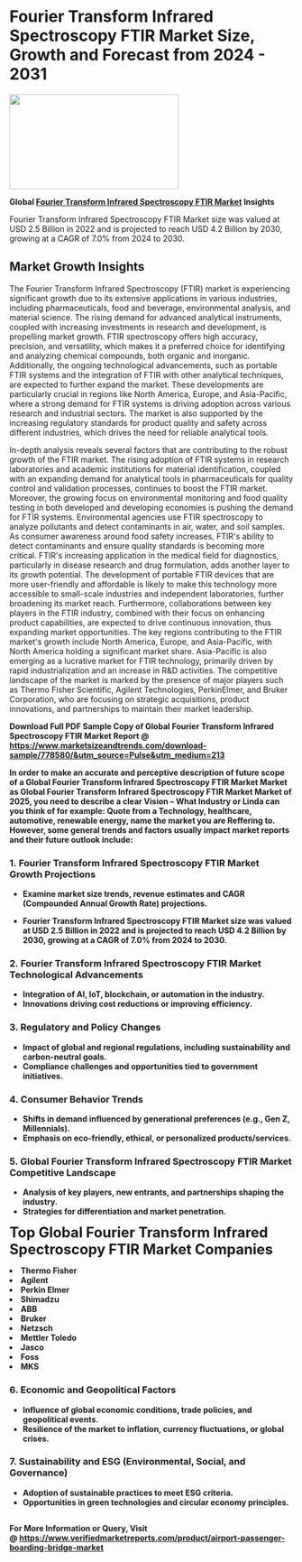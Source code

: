 <H1>Fourier Transform Infrared Spectroscopy FTIR Market Size, Growth and Forecast from 2024 - 2031</H1><img class="aligncenter size-medium wp-image-584254" src="https://thirdeyenews.in/wp-content/uploads/2024/09/Global-Market-Research-300x168.jpeg" alt="" width="300" height="168" /><p><strong>Global&nbsp;<a href="https://www.marketsizeandtrends.com/download-sample/778580/&amp;utm_source=Pulse&amp;utm_medium=213">Fourier Transform Infrared Spectroscopy FTIR Market</a> Insights</strong></p><p>Fourier Transform Infrared Spectroscopy FTIR Market size was valued at USD 2.5 Billion in 2022 and is projected to reach USD 4.2 Billion by 2030, growing at a CAGR of 7.0% from 2024 to 2030.</p><p><h2>Market Growth Insights</h2> <p>The Fourier Transform Infrared Spectroscopy (FTIR) market is experiencing significant growth due to its extensive applications in various industries, including pharmaceuticals, food and beverage, environmental analysis, and material science. The rising demand for advanced analytical instruments, coupled with increasing investments in research and development, is propelling market growth. FTIR spectroscopy offers high accuracy, precision, and versatility, which makes it a preferred choice for identifying and analyzing chemical compounds, both organic and inorganic. Additionally, the ongoing technological advancements, such as portable FTIR systems and the integration of FTIR with other analytical techniques, are expected to further expand the market. These developments are particularly crucial in regions like North America, Europe, and Asia-Pacific, where a strong demand for FTIR systems is driving adoption across various research and industrial sectors. The market is also supported by the increasing regulatory standards for product quality and safety across different industries, which drives the need for reliable analytical tools.</p> <p><strong></strong></p> <p>In-depth analysis reveals several factors that are contributing to the robust growth of the FTIR market. The rising adoption of FTIR systems in research laboratories and academic institutions for material identification, coupled with an expanding demand for analytical tools in pharmaceuticals for quality control and validation processes, continues to boost the FTIR market. Moreover, the growing focus on environmental monitoring and food quality testing in both developed and developing economies is pushing the demand for FTIR systems. Environmental agencies use FTIR spectroscopy to analyze pollutants and detect contaminants in air, water, and soil samples. As consumer awareness around food safety increases, FTIR's ability to detect contaminants and ensure quality standards is becoming more critical. FTIR's increasing application in the medical field for diagnostics, particularly in disease research and drug formulation, adds another layer to its growth potential. The development of portable FTIR devices that are more user-friendly and affordable is likely to make this technology more accessible to small-scale industries and independent laboratories, further broadening its market reach. Furthermore, collaborations between key players in the FTIR industry, combined with their focus on enhancing product capabilities, are expected to drive continuous innovation, thus expanding market opportunities. The key regions contributing to the FTIR market's growth include North America, Europe, and Asia-Pacific, with North America holding a significant market share. Asia-Pacific is also emerging as a lucrative market for FTIR technology, primarily driven by rapid industrialization and an increase in R&D activities. The competitive landscape of the market is marked by the presence of major players such as Thermo Fisher Scientific, Agilent Technologies, PerkinElmer, and Bruker Corporation, who are focusing on strategic acquisitions, product innovations, and partnerships to maintain their market leadership.</p> <p><strong></p><p><span class=""><strong>Download Full PDF Sample Copy of Global Fourier Transform Infrared Spectroscopy FTIR Market Report</strong> @ <a href="https://www.marketsizeandtrends.com/download-sample/778580/&amp;utm_source=Pulse&amp;utm_medium=213" target="_blank">https://www.marketsizeandtrends.com/download-sample/778580/&amp;utm_source=Pulse&amp;utm_medium=213</a></span></p><p>In order to make an accurate and perceptive description of future scope of a Global&nbsp;Fourier Transform Infrared Spectroscopy FTIR Market Market as Global&nbsp;Fourier Transform Infrared Spectroscopy FTIR Market Market of 2025, you need to describe a clear Vision &ndash; What Industry or Linda can you think of for example: Quote from a Technology, healthcare, automotive, renewable energy, name the market you are Reffering to. However, some general trends and factors usually impact market reports and their future outlook include:</p><h3>1.&nbsp;<strong>Fourier Transform Infrared Spectroscopy FTIR Market Growth Projections</strong></h3><ul><li>Examine market size trends, revenue estimates and CAGR (Compounded Annual Growth Rate) projections.</li><li><p>Fourier Transform Infrared Spectroscopy FTIR Market size was valued at USD 2.5 Billion in 2022 and is projected to reach USD 4.2 Billion by 2030, growing at a CAGR of 7.0% from 2024 to 2030.</p></li></ul><h3>2.&nbsp;<strong>Fourier Transform Infrared Spectroscopy FTIR Market Technological Advancements</strong></h3><ul><li>Integration of AI, IoT, blockchain, or automation in the industry.</li><li>Innovations driving cost reductions or improving efficiency.</li></ul><h3>3.&nbsp;<strong>Regulatory and Policy Changes</strong></h3><ul><li>Impact of global and regional regulations, including sustainability and carbon-neutral goals.</li><li>Compliance challenges and opportunities tied to government initiatives.</li></ul><h3>4.&nbsp;<strong>Consumer Behavior Trends</strong></h3><ul><li>Shifts in demand influenced by generational preferences (e.g., Gen Z, Millennials).</li><li>Emphasis on eco-friendly, ethical, or personalized products/services.</li></ul><h3>5.&nbsp;<strong>Global Fourier Transform Infrared Spectroscopy FTIR Market Competitive Landscape</strong></h3><ul><li>Analysis of key players, new entrants, and partnerships shaping the industry.</li><li>Strategies for differentiation and market penetration.</li></ul><p data-pm-slice="1 1 []"><span style="color: inherit; font-family: inherit; font-size: 25px;">Top Global Fourier Transform Infrared Spectroscopy FTIR Market Companies</span></p><div class="" data-test-id=""><p><li>Thermo Fisher</li><li> Agilent</li><li> Perkin Elmer</li><li> Shimadzu</li><li> ABB</li><li> Bruker</li><li> Netzsch</li><li> Mettler Toledo</li><li> Jasco</li><li> Foss</li><li> MKS</li></p></div><h3>6.&nbsp;<strong>Economic and Geopolitical Factors</strong></h3><ul><li>Influence of global economic conditions, trade policies, and geopolitical events.</li><li>Resilience of the market to inflation, currency fluctuations, or global crises.</li></ul><h3>7.&nbsp;<strong>Sustainability and ESG (Environmental, Social, and Governance)</strong></h3><ul><li>Adoption of sustainable practices to meet ESG criteria.</li><li>Opportunities in green technologies and circular economy principles.</li></ul><h2><strong style="font-size: 14px;">For More Information or Query, Visit @&nbsp;</strong><a style="background-color: #ffffff; font-size: 14px;" href="https://www.marketsizeandtrends.com/report/fourier-transform-infrared-spectroscopy-ftir-market/" target="_blank">https://www.verifiedmarketreports.com/product/airport-passenger-boarding-bridge-market</a></h2>
